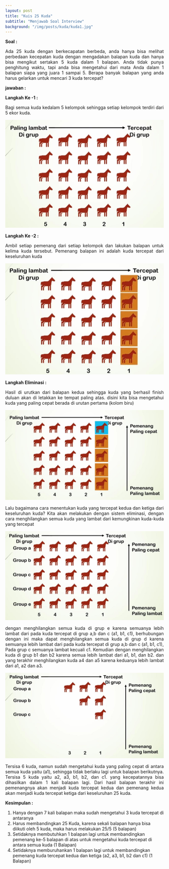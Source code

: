 ```yaml
---
layout: post
title: "Kuis 25 Kuda"
subtitle: "Menjawab Soal Interview"
background: "/img/posts/kuda/kuda1.jpg"
---
```


__Soal :__

<p style="text-align: justify;"> Ada 25 kuda dengan berkecapatan berbeda, anda hanya bisa melihat perbedaan kecepatan kuda dengan mengadakan balapan kuda dan hanya bisa mengikut sertakan 5 kuda dalam 1 balapan. Anda tidak punya penghitung waktu, tapi anda bisa mengetahui dari mata Anda dalam 1 balapan siapa yang juara 1 sampai 5. Berapa banyak balapan yang anda harus gelarkan untuk mencari 3 kuda tercepat?</p>

__jawaban :__

__Langkah Ke -1 :__
 <p style="text-align: justify;"> Bagi semua kuda kedalam 5 kelompok sehingga setiap kelompok terdiri dari 5 ekor kuda.</p>


<img title="langkah 1" alt="Alt text" src="/img/posts/kuda/kuda2.jpeg">

__Langkah Ke -2 :__

 <p style="text-align: justify;"> Ambil setiap pemenang dari setiap kelompok dan lakukan balapan untuk kelima kuda tersebut. Pemenang balapan ini adalah kuda tercepat dari keseluruhan kuda</p>

<img title="langkah 2" alt="Alt text" src="/img/posts/kuda/kuda3.jpeg">

__Langkah Eliminasi :__

 <p style="text-align: justify;"> Hasil di urutkan dari balapan kedua sehingga kuda yang berhasil finish duluan akan di letakkan ke tempat paling atas. disini kita bisa mengetahui kuda yang paling cepat berada di urutan pertama (kolom biru)</p>

<img title="langkah 2" alt="Alt text" src="/img/posts/kuda/kuda4.jpeg">

 <p style="text-align: justify;"> Lalu bagaimana cara menentukan kuda yang tercepat kedua dan ketiga dari keseluruhan kuda?
Kita akan melakukan dengan sistem eliminasi, dengan cara menghilangkan semua kuda yang lambat dari kemungkinan kuda-kuda yang tercepat</p>



<img title="Eliminasi Kuda" alt="Alt text" src="/img/posts/kuda/kuda5.jpeg">

 <p style="text-align: justify;"> dengan menghilangkan semua kuda di grup e karena semuanya lebih lambat dari pada kuda tercepat di grup a,b dan c (a1, b1, c1), berhubungan dengan ini maka dapat menghilangkan semua kuda di grup d karena semuanya lebih lambat dari pada kuda tercepat di grup a,b dan c (a1, b1, c1), Pada grup c semuanya lambat kecuali c1. Kemudian dengan menghilangkan kuda di grup b1 dan b2 karena semua lebih lambat dari a1, b1, dan b2. dan yang terakhir menghilangkan kuda a4 dan a5 karena keduanya lebih lambat dari a1, a2 dan a3.</p>


<img title="Eliminasi Kuda" alt="Alt text" src="/img/posts/kuda/kuda6.jpeg">

 <p style="text-align: justify;"> Tersisa 6 kuda, namun sudah mengetahui kuda yang paling cepat di antara semua kuda yaitu (a1), sehingga tidak berlaku lagi untuk balapan berikutnya. Tersisa 5 kuda yaitu a2, a3, b1, b2, dan c1. yang kecepatannya bisa dihasilkan dalam 1 kali balapan lagi. Dari hasil balapan terakhir ini pemenangnya akan menjadi kuda tercepat kedua dan pemenang kedua akan menjadi kuda tercepat ketiga dari keseluruhan 25 kuda.</p>


__Kesimpulan :__
1. Hanya dengan 7 kali balapan maka sudah mengetahui 3 kuda tercepat di antaranya
2. Harus membandingkan 25 Kuda, karena sekali balapan hanya bisa diikuti oleh 5 kuda, maka  harus melakukan  25/5  (5 balapan)
3. Setidaknya membutuhkan 1 balapan lagi untuk membandingkan pemenang ke-5 balapan di atas untuk mengetahui kuda tercepat di antara semua kuda (1 Balapan)
4. Setidaknya memburuhankan 1 balapan lagi untuk membandingkan pemenang kuda tercepat kedua dan ketiga (a2, a3, b1, b2 dan c1) (1 Balapan)
